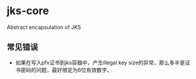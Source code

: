 # jks-core
Abstract encapsulation of JKS


## 常见错误

* 如果在写入pfx证书到jks容器中，产生illegal key size的异常，那么多半是证书密码的问题，最好限定为6位有效数字。



